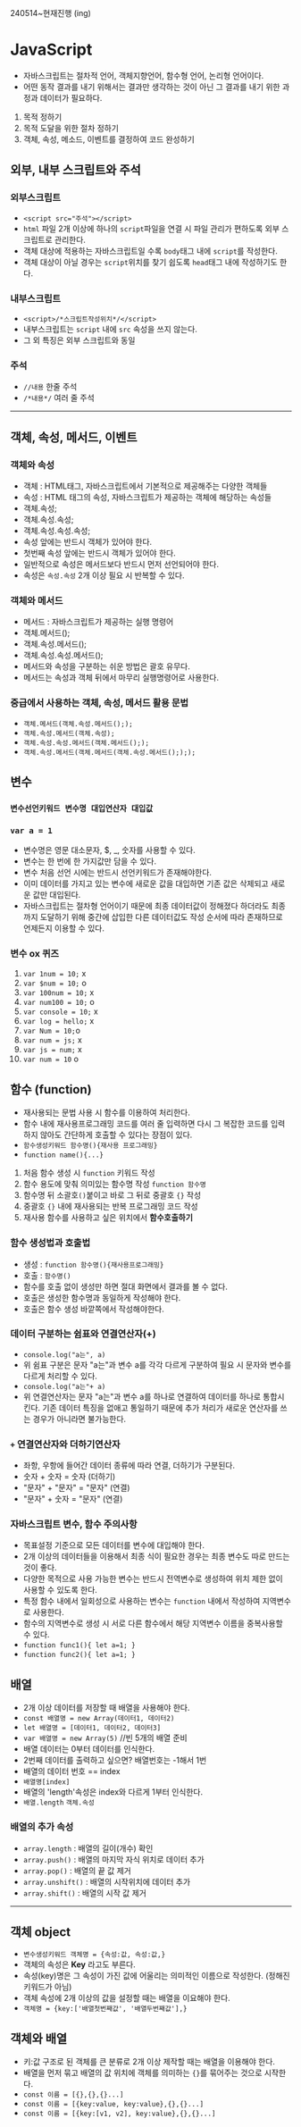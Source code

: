 240514~현재진행 (ing)
# JavaScript
* 자바스크립트는 절차적 언어, 객체지향언어, 함수형 언어, 논리형 언어이다. 
* 어떤 동작 결과를 내기 위해서는 결과만 생각하는 것이 아닌 그 결과를 내기 위한 과정과 데이터가 필요하다.
1. 목적 정하기 
2. 목적 도달을 위한 절차 정하기 
3. 객체, 속성, 메소드, 이벤트를 결정하여 코드 완성하기 
## 외부, 내부 스크립트와 주석 
### 외부스크립트
* `<script src="주석"></script>`
* `html` 파일 2개 이상에 하나의 `script`파일을 연결 시 파일 관리가 편하도록 외부 스크립트로 관리한다. 
* 객체 대상에 적용하는 자바스크립트일 수록 `body`태그 내에 `script`를 작성한다. 
* 객체 대상이 아닐 경우는 `script`위치를 찾기 쉽도록 `head`태그 내에 작성하기도 한다. 
### 내부스크립트
* `<script>/*스크립트작성위치*/</script>`
* 내부스크립트는 `script` 내에 `src` 속성을 쓰지 않는다. 
* 그 외 특징은 외부 스크립트와 동일 
### 주석
* `//내용` 한줄 주석
* `/*내용*/` 여러 줄 주석 
------------
## 객체, 속성, 메서드, 이벤트
### 객체와 속성
* 객체 : HTML태그, 자바스크립트에서 기본적으로 제공해주는 다양한 객체들
* 속성 : HTML 태그의 속성, 자바스크립트가 제공하는 객체에 해당하는 속성들 
* 객체.속성;
* 객체.속성.속성;
* 객체.속성.속성.속성;
* 속성 앞에는 반드시 객체가 있어야 한다. 
* 첫번째 속성 앞에는 반드시 객체가 있어야 한다. 
* 일반적으로 속성은 메서드보다 반드시 먼저 선언되어야 한다. 
* 속성은 `속성.속성` 2개 이상 필요 시 반복할 수 있다. 
### 객체와 메서드
* 메서드 : 자바스크립트가 제공하는 실행 명령어 
* 객체.메서드();
* 객체.속성.메서드();
* 객체.속성.속성.메서드();
* 메서드와 속성을 구분하는 쉬운 방법은 괄호 유무다.
* 메서드는 속성과 객체 뒤에서 마무리 실행명령어로 사용한다. 
### 중급에서 사용하는 객체, 속성, 메서드 활용 문법 
* `객체.메서드(객체.속성.메서드(););`
* `객체.속성.메서드(객체.속성);`
* `객체.속성.속성.메서드(객체.메서드(););`
* `객체.속성.메서드(객체.메서드(객체.속성.메서드();););`
## 변수
### `변수선언키워드 변수명 대입연산자 대입값`
### `var a = 1`
* 변수명은 영문 대소문자, $, _, 숫자를 사용할 수 있다. 
* 변수는 한 번에 한 가지값만 담을 수 있다. 
* 변수 처음 선언 시에는 반드시 선언키워드가 존재해야한다. 
* 이미 데이터를 가지고 있는 변수에 새로운 값을 대입하면 기존 값은 삭제되고 새로운 값만 대입된다.
* 자바스크립트는 절차형 언어이기 때문에 최종 데이터값이 정해졌다 하더라도 최종까지 도달하기 위해 중간에 삽입한 다른 데이터값도 작성 순서에 따라 존재하므로 언제든지 이용할 수 있다. 
### 변수 ox 퀴즈 
1. `var 1num = 10;` x
2. `var $num = 10;` o
3. `var 100num = 10;` x
4. `var num100 = 10;` o
5. `var console = 10;` x
6. `var log = hello;` x
7. `var Num = 10;`o 
8. `var num = js;` x
9. `var js = num;` x
10. `var num = 10` o
## 함수 (function)
* 재사용되는 문법 사용 시 함수를 이용하여 처리한다. 
* 함수 내에 재사용프로그래밍 코드를 여러 줄 입력하면 다시 그 복잡한 코드를 입력하지 않아도 간단하게 호출할 수 있다는 장점이 있다.
* `함수생성키워드 함수명(){재사용 프로그래밍}`
* `function name(){...}`
1. 처음 함수 생성 시 `function` 키워드 작성 
2. 함수 용도에 맞춰 의미있는 함수명 작성 `function 함수명`
3. 함수명 뒤 소괄호`()`붙이고 바로 그 뒤로 중괄호 `{}` 작성 
4. 중괄호 `{}` 내에 재사용되는 반복 프로그래밍 코드 작성 
5. 재사용 함수를 사용하고 싶은 위치에서 **함수호출하기**
### 함수 생성법과 호출법 
* 생성 : `function 함수명(){재사용프로그래밍}`
* 호출 : `함수명()`
* 함수를 호출 없이 생성만 하면 절대 화면에서 결과를 볼 수 없다. 
* 호출은 생성한 함수명과 동일하게 작성해야 한다. 
* 호출은 함수 생성 바깥쪽에서 작성해야한다. 
### 데이터 구분하는 쉼표와 연결연산자(+)
* `console.log("a는", a)`
* 위 쉼표 구분은 문자 "a는"과 변수 a를 각각 다르게 구분하여 필요 시 문자와 변수를 다르게 처리할 수 있다.
* `console.log("a는"+ a)`
* 위 연결연산자는 문자 "a는"과 변수 a를 하나로 연결하여 데이터를 하나로 통합시킨다. 기존 데이터 특징을 없애고 통일하기 때문에 추가 처리가 새로운 연산자를 쓰는 경우가 아니라면 불가능한다. 
### `+` 연결연산자와 더하기연산자
* 좌항, 우항에 들어간 데이터 종류에 따라 연결, 더하기가 구분된다. 
* 숫자 + 숫자 = 숫자 (더하기)
* "문자" + "문자" = "문자" (연결)
* "문자" + 숫자 = "문자" (연결)
### 자바스크립트 변수, 함수 주의사항 
* 목표설정 기준으로 모든 데이터를 변수에 대입해야 한다. 
* 2개 이상의 데이터들을 이용해서 최종 식이 필요한 경우는 최종 변수도 따로 만드는 것이 좋다. 
* 다양한 목적으로 사용 가능한 변수는 반드시 전역변수로 생성하여 위치 제한 없이 사용할 수 있도록 한다. 
* 특정 함수 내에서 일회성으로 사용하는 변수는 `function` 내에서 작성하여 지역변수로 사용한다. 
* 함수의 지역변수로 생성 시 서로 다른 함수에서 해당 지역변수 이름을 중복사용할 수 있다. 
* `function func1(){ let a=1; }`
* `function func2(){ let a=1; }`
## 배열
* 2개 이상 데이터를 저장할 때 배열을 사용해야 한다. 
* `const 배열명 = new Array(데이터1, 데이터2)`
* `let 배열명 = [데이터1, 데이터2, 데이터3]`
* `var 배열명 = new Array(5)` //빈 5개의 배열 준비 
* 배열 데이터는 0부터 데이터를 인식한다. 
* 2번째 데이터를 출력하고 싶으면? 배열번호는 -1해서 1번 
* 배열의 데이터 번호 == index
* `배열명[index]`
* 배열의 'length'속성은 index와 다르게 1부터 인식한다. 
* `배열.length` `객체.속성` 
### 배열의 추가 속성 
* `array.length` : 배열의 길이(개수) 확인
* `array.push()` : 배열의 마지막 자식 위치로 데이터 추가
* `array.pop()` : 배열의 끝 값 제거
* `array.unshift()` : 배열의 시작위치에 데이터 추가
* `array.shift()` : 배열의 시작 값 제거
---------
## 객체 object
* `변수생성키워드 객체명 = {속성:값, 속성:값,}`
* 객체의 속성은 **Key** 라고도 부른다. 
* 속성(key)명은 그 속성이 가진 값에 어울리는 의미적인 이름으로 작성한다. (정해진 키워드가 아님)
* 객체 속성에 2개 이상의 값을 설정할 때는 배열을 이요해야 한다. 
* `객체명 = {key:['배열첫번째값', '배열두번째값'],}`
## 객체와 배열 
* 키:값 구조로 된 객체를 큰 분류로 2개 이상 제작할 때는 배열을 이용해야 한다. 
* 배열을 먼저 묶고 배열의 값 위치에 객체를 의미하는 `{}`를 묶어주는 것으로 시작한다. 
* `const 이름 = [{},{},{}...]`
* `const 이름 = [{key:value, key:value},{},{}...]`
* `const 이름 = [{key:[v1, v2], key:value},{},{}...]`
